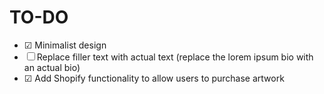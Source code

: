 # TO-DO
- ☑ Minimalist design
- ☐ Replace filler text with actual text (replace the lorem ipsum bio with an actual bio)
- ☑ Add Shopify functionality to allow users to purchase artwork
